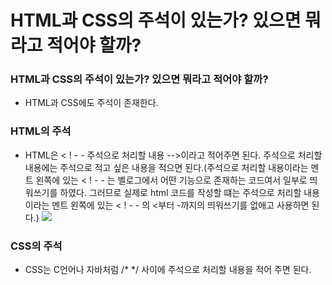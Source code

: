 # HTML과 CSS의 주석이 있는가? 있으면 뭐라고 적어야 할까?

### HTML과 CSS의 주석이 있는가? 있으면 뭐라고 적어야 할까?
- HTML과 CSS에도 주석이 존재한다.

### HTML의 주석
- HTML은 < ! - -  주석으로 처리할 내용 -->이라고 적어주면 된다. 주석으로 처리할 내용에는 주석으로 적고 싶은 내용을 적으면 된다.(주석으로 처리할 내용이라는 멘트 왼쪽에 있는 < ! - - 는 벨로그에서 어떤 기능으로 존재하는 코드여서 일부로 띄워쓰기를 하였다. 그러므로 실제로 html 코드를 작성할 떄는 주석으로 처리할 내용이라는 멘트 왼쪽에 있는 < ! - - 의 <부터 -까지의 띄워쓰기를 없애고 사용하면 된다.)
  ![](https://velog.velcdn.com/images/chrios77/post/c803517b-204f-4089-a9d5-f8cab3132f60/image.png)


### CSS의 주석
- CSS는 C언어나 자바처럼 /* */ 사이에 주석으로 처리할 내용을 적어 주면 된다.
